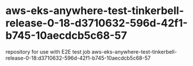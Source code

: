 # aws-eks-anywhere-test-tinkerbell-release-0-18-d3710632-596d-42f1-b745-10aecdcb5c68-57
repository for use with E2E test job aws-eks-anywhere-test-tinkerbell-release-0-18:d3710632-596d-42f1-b745-10aecdcb5c68-57
